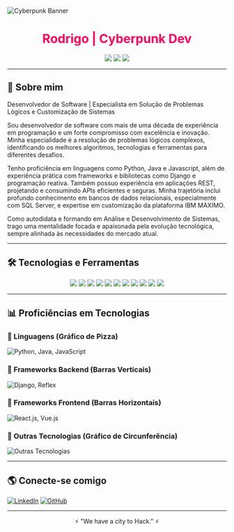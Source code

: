 ![Cyberpunk Banner](https://livewallp.com/wp-content/uploads/2021/10/Cyberpunk-2077-219.jpg)

<h1 align="center" style="color:#ff005c;">Rodrigo | Cyberpunk Dev</h1>

<p align="center">
  <img src="https://img.shields.io/badge/Code-Python|Java|JS-%23fcee0c?style=for-the-badge&logo=codepen&logoColor=black">
  <img src="https://img.shields.io/badge/OS-Windows|Linux-%2300ffcc?style=for-the-badge&logo=windows&logoColor=black">
  <img src="https://img.shields.io/badge/Tools-Tkinter|Django|React-%23ff005c?style=for-the-badge&logo=react&logoColor=black">
</p>

---

## 🚀 Sobre mim

Desenvolvedor de Software | Especialista em Solução de Problemas Lógicos e Customização de Sistemas

Sou desenvolvedor de software com mais de uma década de experiência em programação e um forte compromisso com excelência e inovação. Minha especialidade é a resolução de problemas lógicos complexos, identificando os melhores algoritmos, tecnologias e ferramentas para diferentes desafios.

Tenho proficiência em linguagens como Python, Java e Javascript, além de experiência prática com frameworks e bibliotecas como Django e programação reativa. Também possuo experiência em aplicações REST, projetando e consumindo APIs eficientes e seguras. Minha trajetória inclui profundo conhecimento em bancos de dados relacionais, especialmente com SQL Server, e expertise em customização da plataforma IBM MAXIMO.

Como autodidata e formando em Análise e Desenvolvimento de Sistemas, trago uma mentalidade focada e apaixonada pela evolução tecnológica, sempre alinhada às necessidades do mercado atual.

---

## 🛠️ Tecnologias e Ferramentas

<p align="center">
  <img src="https://img.shields.io/badge/Python-%2300ffcc?style=for-the-badge&logo=python&logoColor=black">
  <img src="https://img.shields.io/badge/Java-%23fcee0c?style=for-the-badge&logo=openjdk&logoColor=black">
  <img src="https://img.shields.io/badge/JavaScript-%23ff005c?style=for-the-badge&logo=javascript&logoColor=black">
  <img src="https://img.shields.io/badge/Django-%2300ffcc?style=for-the-badge&logo=django&logoColor=black">
  <img src="https://img.shields.io/badge/Reflex-%23fcee0c?style=for-the-badge&logo=python&logoColor=black">
  <img src="https://img.shields.io/badge/React-%23ff005c?style=for-the-badge&logo=react&logoColor=black">
  <img src="https://img.shields.io/badge/SQL%20Server-%2300ffcc?style=for-the-badge&logo=microsoftsqlserver&logoColor=black">
  <img src="https://img.shields.io/badge/PostgreSQL-%23fcee0c?style=for-the-badge&logo=postgresql&logoColor=black">
  <img src="https://img.shields.io/badge/Git-%23ff005c?style=for-the-badge&logo=git&logoColor=black">
  <img src="https://img.shields.io/badge/Docker-%2300ffcc?style=for-the-badge&logo=docker&logoColor=black">
  <img src="https://img.shields.io/badge/Tkinter-%23fcee0c?style=for-the-badge&logo=python&logoColor=black">
</p>

---

## 📊 Proficiências em Tecnologias

### 📌 Linguagens (Gráfico de Pizza)
![Python, Java, JavaScript](https://your-chart-image-link-here.com/piechart.png)

### 📌 Frameworks Backend (Barras Verticais)
![Django, Reflex](https://your-chart-image-link-here.com/vertical-bars.png)

### 📌 Frameworks Frontend (Barras Horizontais)
![React.js, Vue.js](https://your-chart-image-link-here.com/horizontal-bars.png)

### 📌 Outras Tecnologias (Gráfico de Circunferência)
![Outras Tecnologias](https://your-chart-image-link-here.com/circular-chart.png)

---

## 🌎 Conecte-se comigo

[![LinkedIn](https://img.shields.io/badge/LinkedIn-%2300ffcc?style=for-the-badge&logo=linkedin&logoColor=black)]([https://linkedin.com/in/seu-perfil](https://www.linkedin.com/in/rodrigo-rodrigues-15021b5a/))
[![GitHub](https://img.shields.io/badge/GitHub-%23fcee0c?style=for-the-badge&logo=github&logoColor=black)]([https://github.com/seu-usuario](https://github.com/Prounexperient))

---

<p align="center">⚡ "We have a city to Hack." ⚡</p>



<!---
Prounexperient/Prounexperient is a ✨ special ✨ repository because its `README.md` (this file) appears on your GitHub profile.
You can click the Preview link to take a look at your changes.
--->
